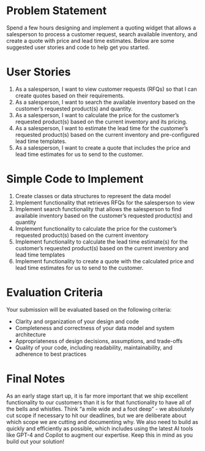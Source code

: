 # **Problem Statement**

Spend a few hours designing and implement a quoting widget that allows a salesperson to process a customer request, search available inventory, and create a quote with price and lead time estimates. Below are some suggested user stories and code to help get you started.

# **User Stories**

1. As a salesperson, I want to view customer requests (RFQs) so that I can create quotes based on their requirements.
2. As a salesperson, I want to search the available inventory based on the customer’s requested product(s) and quantity.
3. As a salesperson, I want to calculate the price for the customer’s requested product(s) based on the current inventory and its pricing.
4. As a salesperson, I want to estimate the lead time for the customer’s requested product(s) based on the current inventory and pre-configured lead time templates.
5. As a salesperson, I want to create a quote that includes the price and lead time estimates for us to send to the customer.

# **Simple Code to Implement**

1. Create classes or data structures to represent the data model
2. Implement functionality that retrieves RFQs for the salesperson to view
3. Implement search functionality that allows the salesperson to find available inventory based on the customer’s requested product(s) and quantity
4. Implement functionality to calculate the price for the customer’s requested product(s) based on the current inventory
5. Implement functionality to calculate the lead time estimate(s) for the customer’s requested product(s) based on the current inventory and lead time templates
6. Implement functionality to create a quote with the calculated price and lead time estimates for us to send to the customer.

# **Evaluation Criteria**

Your submission will be evaluated based on the following criteria:

- Clarity and organization of your design and code
- Completeness and correctness of your data model and system architecture
- Appropriateness of design decisions, assumptions, and trade-offs
- Quality of your code, including readability, maintainability, and adherence to best practices

# Final Notes

As an early stage start up, it is far more important that we ship excellent functionality to our customers than it is for that functionality to have all of the bells and whistles. Think “a mile wide and a foot deep” - we absolutely cut scope if necessary to hit our deadlines, but we are deliberate about which scope we are cutting and documenting why. We also need to build as quickly and efficiently as possible, which includes using the latest AI tools like GPT-4 and Copilot to augment our expertise. Keep this in mind as you build out your solution!
